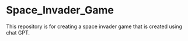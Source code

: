 # Space_Invader_Game
This repository is for creating a space invader game that is created using chat GPT.
